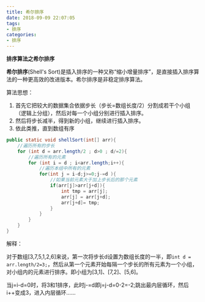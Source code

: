 ```yaml
---
title: 希尔排序
date: 2018-09-09 22:07:05
tags:
- 排序
categories:
- 排序
---
```


**排序算法之希尔排序**

<!--more-->

**希尔排序**(Shell's Sort)是插入排序的一种又称“缩小增量排序”，是直接插入排序算法的一种更高效的改进版本。希尔排序是非稳定排序算法。

算法思想：

1. 首先它把较大的数据集合依据步长（步长=数组长度/2）分割成若干个小组（逻辑上分组），然后对每一个小组分别进行插入排序。
2. 然后将步长减半，得到新的小组，继续进行插入排序。
3. 依此类推，直到数组有序

```java
public static void shellSort(int[] arr){
    //遍历所有的步长
    for (int d = arr.length/2 ; d>0 ; d/=2){
        //遍历所有的元素
        for (int i = d ; i<arr.length;i++){
            //遍历本组中所有的元素
            for(int j = i-d;j>=0;j-=d ){
                //如果当前元素大于加上步长后的那个元素
                if(arr[j]>arr[j+d]){
                    int tmp = arr[j];
                    arr[j] = arr[j+d];
                    arr[j+d]= tmp;
                }
            }
        }
    }
}
```

解释：

对于数组[3,7,5,1,2,6]来说，第一次将步长d设置为数组长度的一半，即`int d = arr.length/2=3;`，然后从第一个元素开始每隔一个步长的所有元素为一个小组，对小组内的元素进行排序。即小组为[3,1]、[7,2]、[5,6]。

当j=i-d=0时，将3和1排序，此时j-=d即j=j-d=0-2=-2;跳出最内层循环，然后i++变成3，进入内层循环……